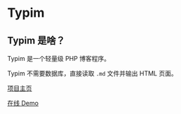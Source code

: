 # Typim

## __Typim 是啥？__

Typim 是一个轻量级 PHP 博客程序。

Typim 不需要数据库，直接读取 `.md` 文件并输出 HTML 页面。

[项目主页](http://typim.org)

[在线 Demo](http://t.lililili.net)
